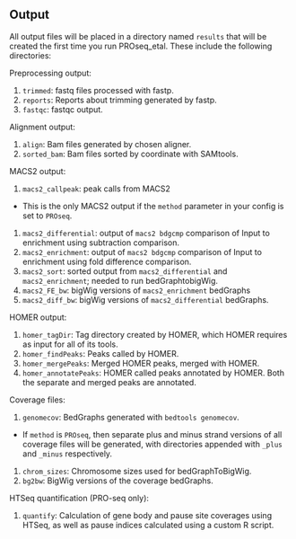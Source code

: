 ## Output
All output files will be placed in a directory named `results` that will be created the first time you run PROseq_etal. These include the following directories:

Preprocessing output:
1. `trimmed`: fastq files processed with fastp.
1. `reports`: Reports about trimming generated by fastp.
1. `fastqc`: fastqc output.

Alignment output:
1. `align`: Bam files generated by chosen aligner.
1. `sorted_bam`: Bam files sorted by coordinate with SAMtools.

MACS2 output:
1. `macs2_callpeak`: peak calls from MACS2
  * This is the only MACS2 output if the `method` parameter in your config is set to `PROseq`.
1. `macs2_differential`: output of `macs2 bdgcmp` comparison of Input to enrichment using subtraction comparison.
1. `macs2_enrichment`: output of `macs2 bdgcmp` comparison of Input to enrichment using fold difference comparison.
1. `macs2_sort`: sorted output from `macs2_differential` and `macs2_enrichment`; needed to run bedGraphtobigWig.
1. `macs2_FE_bw`: bigWig versions of `macs2_enrichment` bedGraphs
1. `macs2_diff_bw`: bigWig versions of `macs2_differential` bedGraphs.

HOMER output:
1. `homer_tagDir`: Tag directory created by HOMER, which HOMER requires as input for all of its tools.
1. `homer_findPeaks`: Peaks called by HOMER.
1. `homer_mergePeaks`: Merged HOMER peaks, merged with HOMER.
1. `homer_annotatePeaks`:  HOMER called peaks annotated by HOMER. Both the separate and merged peaks are annotated.

Coverage files:
1. `genomecov`: BedGraphs generated with `bedtools genomecov`.
  * If `method` is `PROseq`, then separate plus and minus strand versions of all coverage files will be generated, with directories appended with `_plus` and `_minus` respectively.
1. `chrom_sizes`: Chromosome sizes used for bedGraphToBigWig.
1. `bg2bw`: BigWig versions of the coverage bedGraphs.

HTSeq quantification (PRO-seq only):
1. `quantify`: Calculation of gene body and pause site coverages using HTSeq, as well as pause indices calculated using a custom R script.
